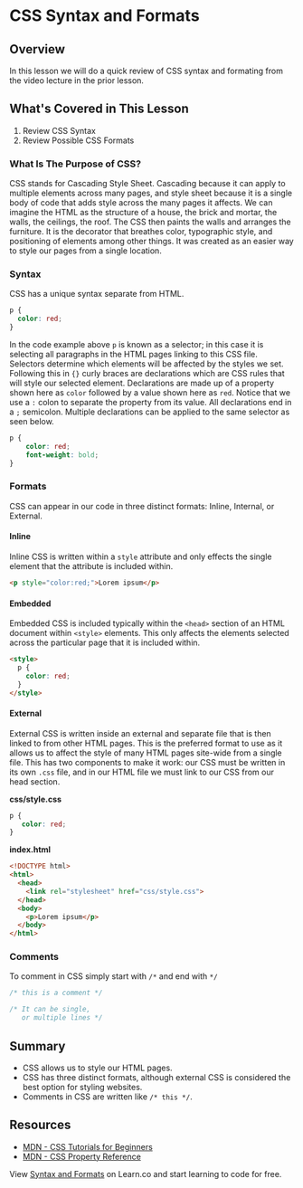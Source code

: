 # CSS Syntax and Formats

## Overview

In this lesson we will do a quick review of CSS syntax and formating from the video lecture in the prior lesson.

## What's Covered in This Lesson 

1. Review CSS Syntax
2. Review Possible CSS Formats

### What Is The Purpose of CSS?

CSS stands for Cascading Style Sheet. Cascading because it can apply to multiple elements across many pages, and style sheet because it is a single body of code that adds style across the many pages it affects. We can imagine the HTML as the structure of a house, the brick and mortar, the walls, the ceilings, the roof. The CSS then paints the walls and arranges the furniture. It is the decorator that breathes color, typographic style, and positioning of elements among other things. It was created as an easier way to style our pages from a single location.

### Syntax

CSS has a unique syntax separate from HTML.

```css
p { 
  color: red;
}
```

In the code example above `p` is known as a selector; in this case it is selecting all paragraphs in the HTML pages linking to this CSS file. Selectors determine which elements will be affected by the styles we set. Following this in `{}` curly braces are declarations which are CSS rules that will style our selected element. Declarations are made up of a property shown here as `color` followed by a value shown here as `red`. Notice that we use a `:` colon to separate the property from its value. All declarations end in a `;` semicolon. Multiple declarations can be applied to the same selector as seen below. 

```css
p {
    color: red;
    font-weight: bold;
}
```
### Formats

CSS can appear in our code in three distinct formats: Inline, Internal, or External.

#### Inline

Inline CSS is written within a `style` attribute and only effects the single element that the attribute is included within.

```html
<p style="color:red;">Lorem ipsum</p>
```

#### Embedded

Embedded CSS is included typically within the `<head>` section of an HTML document within `<style>` elements. This only affects the elements selected across the particular page that it is included within.

```html
<style>
  p {
    color: red;
  }
</style>
```
#### External

External CSS is written inside an external and separate file that is then linked to from other HTML pages. This is the preferred format to use as it allows us to affect the style of many HTML pages site-wide from a single file. This has two components to make it work: our CSS must be written in its own `.css` file, and in our HTML file we must link to our CSS from our head section.

**css/style.css**

```css
p {
   color: red; 
}
```

**index.html**

```html
<!DOCTYPE html>
<html>
  <head>
    <link rel="stylesheet" href="css/style.css">
  </head>
  <body>
    <p>Lorem ipsum</p>
  </body>
</html>
```

### Comments

To comment in CSS simply start with `/*` and end with `*/`

```css
/* this is a comment */

/* It can be single, 
   or multiple lines */
```

## Summary

- CSS allows us to style our HTML pages.
- CSS has three distinct formats, although external CSS is considered the best option for styling websites.
- Comments in CSS are written like `/* this */`.

## Resources

- [MDN - CSS Tutorials for Beginners](https://developer.mozilla.org/en-US/docs/Web/Guide/CSS/Getting_started)
- [MDN - CSS Property Reference](https://developer.mozilla.org/en-US/docs/Web/CSS/Reference)

<p class='util--hide'>View <a href='https://learn.co/lessons/css-syntax-formats'>Syntax and Formats</a> on Learn.co and start learning to code for free.</p>
